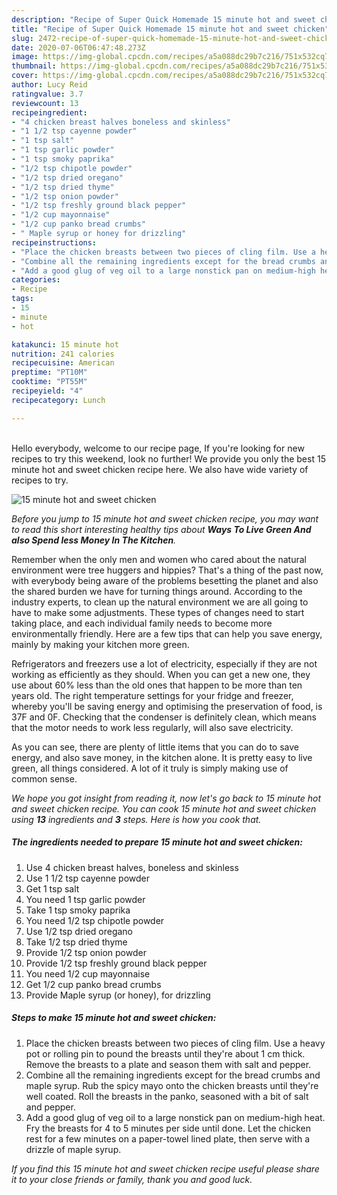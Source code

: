 ```yaml
---
description: "Recipe of Super Quick Homemade 15 minute hot and sweet chicken"
title: "Recipe of Super Quick Homemade 15 minute hot and sweet chicken"
slug: 2472-recipe-of-super-quick-homemade-15-minute-hot-and-sweet-chicken
date: 2020-07-06T06:47:48.273Z
image: https://img-global.cpcdn.com/recipes/a5a088dc29b7c216/751x532cq70/15-minute-hot-and-sweet-chicken-recipe-main-photo.jpg
thumbnail: https://img-global.cpcdn.com/recipes/a5a088dc29b7c216/751x532cq70/15-minute-hot-and-sweet-chicken-recipe-main-photo.jpg
cover: https://img-global.cpcdn.com/recipes/a5a088dc29b7c216/751x532cq70/15-minute-hot-and-sweet-chicken-recipe-main-photo.jpg
author: Lucy Reid
ratingvalue: 3.7
reviewcount: 13
recipeingredient:
- "4 chicken breast halves boneless and skinless"
- "1 1/2 tsp cayenne powder"
- "1 tsp salt"
- "1 tsp garlic powder"
- "1 tsp smoky paprika"
- "1/2 tsp chipotle powder"
- "1/2 tsp dried oregano"
- "1/2 tsp dried thyme"
- "1/2 tsp onion powder"
- "1/2 tsp freshly ground black pepper"
- "1/2 cup mayonnaise"
- "1/2 cup panko bread crumbs"
- " Maple syrup or honey for drizzling"
recipeinstructions:
- "Place the chicken breasts between two pieces of cling film. Use a heavy pot or rolling pin to pound the breasts until they&#39;re about 1 cm thick. Remove the breasts to a plate and season them with salt and pepper."
- "Combine all the remaining ingredients except for the bread crumbs and maple syrup. Rub the spicy mayo onto the chicken breasts until they&#39;re well coated. Roll the breasts in the panko, seasoned with a bit of salt and pepper."
- "Add a good glug of veg oil to a large nonstick pan on medium-high heat. Fry the breasts for 4 to 5 minutes per side until done. Let the chicken rest for a few minutes on a paper-towel lined plate, then serve with a drizzle of maple syrup."
categories:
- Recipe
tags:
- 15
- minute
- hot

katakunci: 15 minute hot 
nutrition: 241 calories
recipecuisine: American
preptime: "PT10M"
cooktime: "PT55M"
recipeyield: "4"
recipecategory: Lunch

---
```

<br>
Hello everybody, welcome to our recipe page, If you're looking for new recipes to try this weekend, look no further! We provide you only the best 15 minute hot and sweet chicken recipe here. We also have wide variety of recipes to try.
<br>


![15 minute hot and sweet chicken](https://img-global.cpcdn.com/recipes/a5a088dc29b7c216/751x532cq70/15-minute-hot-and-sweet-chicken-recipe-main-photo.jpg)

<i>Before you jump to 15 minute hot and sweet chicken recipe, you may want to read this short interesting healthy tips about 
<strong>Ways To Live Green And also Spend less Money In The Kitchen</strong>.</i>
</br>

Remember when the only men and women who cared about the natural environment were tree huggers and hippies? That's a thing of the past now, with everybody being aware of the problems besetting the planet and also the shared burden we have for turning things around. According to the industry experts, to clean up the natural environment we are all going to have to make some adjustments. These types of changes need to start taking place, and each individual family needs to become more environmentally friendly. Here are a few tips that can help you save energy, mainly by making your kitchen more green.

Refrigerators and freezers use a lot of electricity, especially if they are not working as efficiently as they should. When you can get a new one, they use about 60% less than the old ones that happen to be more than ten years old. The right temperature settings for your fridge and freezer, whereby you'll be saving energy and optimising the preservation of food, is 37F and 0F. Checking that the condenser is definitely clean, which means that the motor needs to work less regularly, will also save electricity.

As you can see, there are plenty of little items that you can do to save energy, and also save money, in the kitchen alone. It is pretty easy to live green, all things considered. A lot of it truly is simply making use of common sense.


<i>We hope you got insight from reading it, now let's go back to 15 minute hot and sweet chicken recipe. You can cook 15 minute hot and sweet chicken using <strong>13</strong> ingredients and <strong>3</strong> steps. Here is how you cook that.
</i>

##### The ingredients needed to prepare 15 minute hot and sweet chicken:

1. Use 4 chicken breast halves, boneless and skinless
1. Use 1 1/2 tsp cayenne powder
1. Get 1 tsp salt
1. You need 1 tsp garlic powder
1. Take 1 tsp smoky paprika
1. You need 1/2 tsp chipotle powder
1. Use 1/2 tsp dried oregano
1. Take 1/2 tsp dried thyme
1. Provide 1/2 tsp onion powder
1. Provide 1/2 tsp freshly ground black pepper
1. You need 1/2 cup mayonnaise
1. Get 1/2 cup panko bread crumbs
1. Provide  Maple syrup (or honey), for drizzling


##### Steps to make 15 minute hot and sweet chicken:

1. Place the chicken breasts between two pieces of cling film. Use a heavy pot or rolling pin to pound the breasts until they&#39;re about 1 cm thick. Remove the breasts to a plate and season them with salt and pepper.
1. Combine all the remaining ingredients except for the bread crumbs and maple syrup. Rub the spicy mayo onto the chicken breasts until they&#39;re well coated. Roll the breasts in the panko, seasoned with a bit of salt and pepper.
1. Add a good glug of veg oil to a large nonstick pan on medium-high heat. Fry the breasts for 4 to 5 minutes per side until done. Let the chicken rest for a few minutes on a paper-towel lined plate, then serve with a drizzle of maple syrup.


<i>If you find this 15 minute hot and sweet chicken recipe useful please share it to your close friends or family, thank you and good luck.</i>
